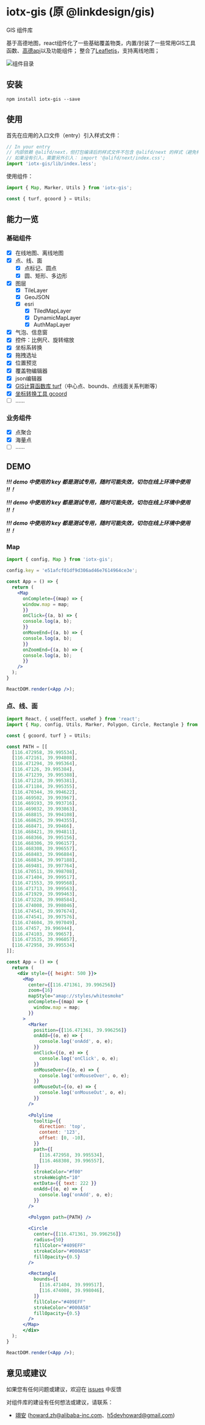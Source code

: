 # iotx-gis (原 @linkdesign/gis)

GIS 组件库

基于高德地图，react组件化了一些基础覆盖物类，内置/封装了一些常用GIS工具函数、[高德api](https://lbs.amap.com/api/javascript-api-v2/summary)以及功能组件；
整合了[Leafletjs](https://leafletjs.com/)，支持离线地图；

![组件目录](https://intranetproxy.alipay.com/skylark/lark/0/2022/png/111014/1645414841083-07112e03-a004-496b-9d85-9f0d74ecca66.png) 

## 安装

```shell
npm install iotx-gis --save
```

## 使用

首先在应用的入口文件（entry）引入样式文件：

```js
// In your entry
// 内部依赖 @alifd/next，但打包编译后的样式文件不包含 @alifd/next 的样式（避免样式覆盖导致的诸多问题）
// 如果没有引入，需要另外引入： import '@alifd/next/index.css';
import 'iotx-gis/lib/index.less';
```

使用组件：

```js
import { Map, Marker, Utils } from 'iotx-gis';

const { turf, gcoord } = Utils;
```

## 能力一览
### 基础组件
- [x] 在线地图、离线地图
- [x]  点、线、面
	- [x] 点标记、圆点
	- [x] 圆、矩形、多边形 
- [x] 图层
	- [x] TileLayer
	- [x] GeoJSON
	- [x] esri
		- [x] TiledMapLayer
		- [x] DynamicMapLayer
		- [x] AuthMapLayer
- [x] 气泡、信息窗
- [x] 控件：比例尺、旋转缩放
- [x] 坐标系转换
- [x] 拖拽选址
- [x] 位置预览
- [x] 覆盖物编辑器
- [x] json编辑器
- [x] [GIS计算函数库 turf](https://turfjs.org/)（中心点、bounds、点线面关系判断等）
- [x] [坐标转换工具 gcoord](https://www.npmjs.com/package/gcoord)
- [ ] ......

### 业务组件
- [x] 点聚合
- [x] 海量点
- [ ] ......

## DEMO

_**!!! demo 中使用的 key 都是测试专用，随时可能失效，切勿在线上环境中使用 !!！**_

_**!!! demo 中使用的 key 都是测试专用，随时可能失效，切勿在线上环境中使用 !!！**_

_**!!! demo 中使用的 key 都是测试专用，随时可能失效，切勿在线上环境中使用 !!！**_

### Map

```jsx
import { config, Map } from 'iotx-gis';

config.key = 'e51afcf01df9d306ad46e7614964ce3e';

const App = () => {
  return (
    <Map
      onComplete={(map) => {
      window.map = map;
      }}
      onClick={(a, b) => {
      console.log(a, b);
      }}
      onMoveEnd={(a, b) => {
      console.log(a, b);
      }}
      onZoomEnd={(a, b) => {
      console.log(a, b);
      }}
    />
  );
}

ReactDOM.render(<App />);
```

### 点、线、面

```jsx
import React, { useEffect, useRef } from 'react';
import { Map, config, Utils, Marker, Polygon, Circle, Rectangle } from 'iotx-gis';

const { gcoord, turf } = Utils;

const PATH = [[
  [116.472958, 39.995534],
  [116.472161, 39.994808],
  [116.471294, 39.995364],
  [116.47126, 39.995384],
  [116.471239, 39.995388],
  [116.471218, 39.995381],
  [116.471184, 39.995355],
  [116.470344, 39.994622],
  [116.469502, 39.993967],
  [116.469193, 39.993716],
  [116.469032, 39.993863],
  [116.468815, 39.994108],
  [116.468625, 39.994355],
  [116.468471, 39.99466],
  [116.468421, 39.994811],
  [116.468366, 39.995156],
  [116.468306, 39.996157],
  [116.468308, 39.996557],
  [116.468483, 39.996884],
  [116.468834, 39.997188],
  [116.469481, 39.997764],
  [116.470511, 39.998708],
  [116.471404, 39.999517],
  [116.471553, 39.999568],
  [116.471713, 39.999563],
  [116.471929, 39.999463],
  [116.473228, 39.998584],
  [116.474008, 39.998046],
  [116.474541, 39.997674],
  [116.474541, 39.997576],
  [116.474604, 39.997049],
  [116.47457, 39.996944],
  [116.474103, 39.99657],
  [116.473535, 39.996057],
  [116.472958, 39.995534]
]];

const App = () => {
  return (
    <div style={{ height: 500 }}>
      <Map
        center={[116.471361, 39.996256]}
        zoom={16}
        mapStyle="amap://styles/whitesmoke"
        onComplete={(map) => {
          window.map = map;
        }}
      >
        <Marker
          position={[116.471361, 39.996256]}
          onAdd={(o, e) => {
            console.log('onAdd', o, e);
          }}
          onClick={(o, e) => {
            console.log('onClick', o, e);
          }}
          onMouseOver={(o, e) => {
            console.log('onMouseOver', o, e);
          }}
          onMouseOut={(o, e) => {
            console.log('onMouseOut', o, e);
          }}
        />
      
        <Polyline
          tooltip={{
            direction: 'top',
            content: '123',
            offset: [0, -10],
          }}
          path={[
            [116.472958, 39.995534],
            [116.468308, 39.996557],
          ]}
          strokeColor="#f00"
          strokeWeight="10"
          extData={{ text: 222 }}
          onAdd={(o, e) => {
            console.log('onAdd', o, e);
          }}
        />
    
        <Polygon path={PATH} />

        <Circle
          center={[116.471361, 39.996256]}
          radius={50}
          fillColor="#409EFF"
          strokeColor="#000A58"
          fillOpacity={0.5}
        />

        <Rectangle
          bounds={[
            [116.471404, 39.999517],
            [116.474008, 39.998046],
          ]}
          fillColor="#409EFF"
          strokeColor="#000A58"
          fillOpacity={0.5}
        />
      </Map>
	  </div>
  );
}

ReactDOM.render(<App />);
```

## 意见或建议

如果您有任何问题或建议，欢迎在 [issues](https://github.com/H5DevHoward/iotx-gis/issues) 中反馈

对组件库的建设有任何想法或建议，请联系：

- [翊安](dingtalk://dingtalkclient/action/sendmsg?spm=a2o8d.corp_prod_issue_list.0.0.6a88718cyxurWU&dingtalk_id=vtyx2bd) (howard.zh@alibaba-inc.com、h5devhoward@gmail.com)

